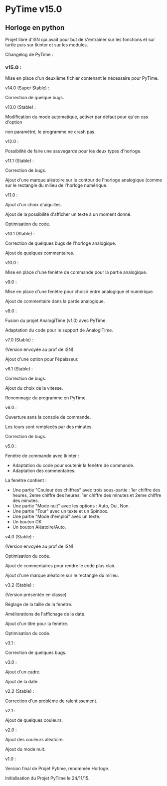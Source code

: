 # PyTime v15.0
## Horloge en python

Projet libre d'ISN qui avait pour but de s'entrainer sur les fonctions et sur turtle puis sur tkinter et sur les modules.


Changelog de PyTime :

### v15.0 :

Mise en place d'un deuxième fichier contenant le nécessaire pour PyTime.


v14.0 (Super Stable) :

Correction de quelque bugs.


v13.0 (Stable) :

Modification du mode automatique, activer par défaut pour qu'en cas d'option

non paramétré, le programme ne crash pas.


v12.0 :

Possibilité de faire une sauvegarde pour les deux types d'horloge.


v11.1 (Stable) :

Correction de bugs.

Ajout d'une marque aléatoire sur le contour de l'horloge analogique (comme sur
le rectangle du milieu de l'horloge numérique.


v11.0 :

Ajout d'un choix d'aiguilles.

Ajout de la possibilité d'afficher un texte à un moment donné.

Optimisation du code.


v10.1 (Stable) :

Correction de quelques bugs de l'horloge analogique.

Ajout de quelques commentaires.


v10.0 :

Mise en place d'une fenètre de commande pour la partie analogique.


v9.0 :

Mise en place d'une fenètre pour choisir entre analogique et numérique.

Ajout de commentaire dans la partie analogique.


v8.0 :

Fusion du projet AnalogiTime (v1.0) avec PyTime.

Adaptation du code pour le support de AnalogiTime.


v7.0 (Stable) :

(Version envoyée au prof de ISN)

Ajout d'une option pour l'épaisseur.


v6.1 (Stable) :

Correction de bugs.

Ajout du choix de la vitesse.

Renommage du programme en PyTime.


v6.0 :

Ouverture sans la console de commande.

Les tours sont remplacés par des minutes.

Correction de bugs.


v5.0 :

Fenètre de commande avec tkinter :
- Adaptation du code pour soutenir la fenètre de commande.
- Adaptation des commentaires.

La fenètre contient :
- Une partie "Couleur des chiffres" avec trois sous-partie : 1er chiffre des 
  heures, 2eme chiffre des heures, 1er chiffre des minutes et 2eme chiffre 
  des minutes.
- Une partie "Mode nuit" avec les options : Auto, Oui, Non.
- Une partie "Tour" avec un texte et un Spinbox.
- Une partie "Mode d'emploi" avec un texte.
- Un bouton OK
- Un bouton Aléatoire/Auto.


v4.0 (Stable) :

(Version envoyée au prof de ISN)

Optimisation du code.

Ajout de commentaires pour rendre le code plus clair.

Ajout d'une marque aléatoire sur le rectangle du milieu.


v3.2 (Stable) :

(Version présentée en classe)

Réglage de la taille de la fenètre.

Améliorations de l'affichage de la date.

Ajout d'un titre pour la fenètre.

Optimisation du code.


v3.1 :

Correction de quelques bugs.


v3.0 :

Ajout d'un cadre.

Ajout de la date.


v2.2 (Stable) :

Correction d'un problème de ralentissement.


v2.1 :

Ajout de quelques couleurs.


v2.0 :

Ajout des couleurs aléatoire.

Ajout du mode nuit.


v1.0 :

Version final de Projet Pytime, renommée Horloge.

Initialisation du Projet PyTime le 24/11/15.
